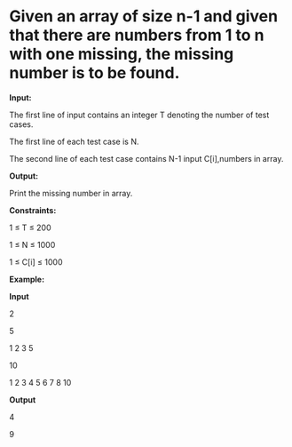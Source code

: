 # Given an array of size n-1 and given that there are numbers from 1 to n with one missing, the missing number is to be found.

**Input:**

The first line of input contains an integer T denoting the number of test cases.

The first line of each test case is N.

The second line of each test case contains N-1 input C[i],numbers in array.

**Output:**

Print the missing number in array.

**Constraints:**

1 ≤ T ≤ 200

1 ≤ N ≤ 1000

1 ≤ C[i] ≤ 1000

**Example:**

**Input**

2

5

1 2 3 5

10

1 2 3 4 5 6 7 8 10

**Output**

4

9

